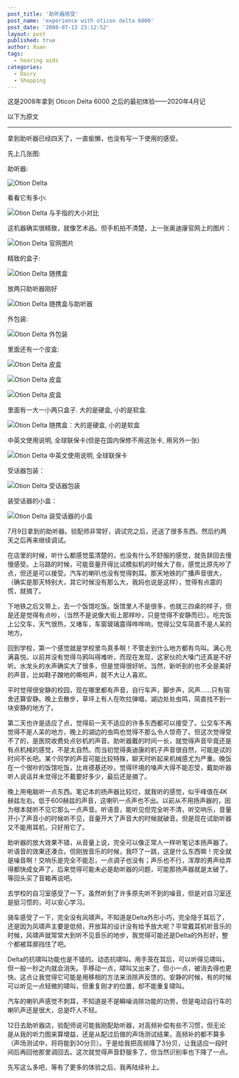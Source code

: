 ```yaml
---
post_title: '助听器感受'
post_name: 'experience with oticon delta 6000'
post_date: '2008-07-13 23:12:52'
layout: post
published: true
author: Xuan
tags: 
  - hearing aids
categories:
  - Dairy
  - Shopping
---
```


这是2008年拿到 Oticon Delta 6000 之后的最初体验——2020年4月记

以下为原文

-----

拿到助听器已经四天了，一直偷懒，也没有写一下使用的感受。

先上几张图:

助听器:

![Otion Delta](../../images/OldDelta-overview.jpeg)

看看它有多小:

![Otion Delta 与手指的大小对比](../../images/OldDelta-size.jpeg)

这机器确实很精致，就像艺术品。但手机拍不清楚，上一张奥迪康官网上的图片：

![Otion Delta 官网图片](../../images/OldDelta-official.jpeg)

精致的盒子:

![Otion Delta 随携盒](../../images/OldDelta-case1.jpeg)

放两只助听器刚好

![Otion Delta 随携盒与助听器](../../images/OldDelta-case2.jpeg)

外包装:

![Otion Delta 外包装](../../images/OldDelta-box.jpeg)

里面还有一个皮盒:

![Otion Delta 皮盒](../../images/OldDelta-leather1.jpeg)


![Otion Delta 皮盒](../../images/OldDelta-leather2.jpeg)


![Otion Delta 皮盒](../../images/OldDelta-leather3.jpeg)

里面有一大一小两只盒子. 大的是硬盒, 小的是软盒.

![Otion Delta 随携盒：大的是硬盒, 小的是软盒](../../images/OldDelta-case3.jpeg)

中英文使用说明, 全球联保卡(但是在国内保修不用这张卡, 用另外一张)

![Otion Delta 中英文使用说明, 全球联保卡](../../images/OldDelta-manual.jpeg)

受话器包装：

![Otion Delta 受话器包装](../../images/OldDelta-receiver-box1.jpeg)

装受话器的小盒：

![Otion Delta 装受话器的小盒](../../images/OldDelta-receiver-box2.jpeg)

7月9日拿到的助听器。验配师非常好，调试完之后，还送了很多东西。然后约两天之后再来继续调试。

在店里的时候，听什么都感觉蛮清楚的，也没有什么不舒服的感觉，就告辞回去慢慢感受。上马路的时候，可能音量开得比试模拟机的时候大了些，感觉比原先吵了点，但还是可以接受。汽车的喇叭也没有觉得刺耳。那天地铁的广播声音很大，（确实是那天特别大，其它时候没有那么大，我妈也说是这样），觉得有点震的慌，就摘了。

下地铁之后又带上，去一个饭馆吃饭。饭馆里人不是很多，也就三四桌的样子，但是还是觉得有点吵，（当然不是说像大街上那样吵，只是觉得不安静而已）。吃完饭上公交车，天气很热，又堵车，车窗玻璃震得哗哗响，觉得公交车简直不是人呆的地方。

回到学校，第一个感觉就是学校里鸟真多啊！不管走到什么地方都有鸟叫。满心充满喜悦。以前并没有觉得乌鸦叫得难听，而现在发现，这家伙的大嗓门还真是不好听。水龙头的水声确实大了很多，但是觉得很好听。当然，新听到的也不全是美好的声音，比如鞋子蹭地的嘶啦声，就不大让人喜欢。

平时觉得很安静的校园，现在哪里都有声音，自行车声，脚步声，风声......只有宿舍还算安静。晚上去散步，草坪上有人在吹拉弹唱，湖边处处虫鸣，简直找不到一块安静的地方了。

第二天也许是适应了点，觉得前一天不适应的许多东西都可以接受了。公交车不再觉得不是人呆的地方，晚上的湖边的虫鸣也觉得不那么令人惊奇了。但这次觉得受不了的，是医院收费处点钞机的声音。助听器戴的时间一长，就觉得声音毕竟还是有点机械的感觉，不是太自然。而当初觉得奥迪康的机子声音很自然，可能是试的时间不长吧。某个同学的声音可能比较特殊，聊天时听起来机械感尤为严重。晚饭在一个很吵的饭馆吃饭，比肯德基还吵。觉得环境的嗓声大得不能忍受，戴助听器听人说话并未觉得比不戴要好多少，最后还是摘了。

晚上用电脑听一点东西。笔记本的扬声器比较烂，就我听的感觉，似乎峰值在4K赫兹左右。低于600赫兹的声音，这喇叭一点声也不出。以前从不用扬声器的，因为根本就听不见它那么一点声音。听语音，能听见但完全听不清，听交响乐，音量开小了声音小的时候听不见，音量开大了声音大的时候就破音。但是现在试助听器又不能用耳机，只好用它了。

助听器的放大效果不错，从音量上说，完全可以像正常人一样听笔记本扬声器了。听语音的效果还凑合。但刚放音乐的时候，我吓了一跳，这是什么东西嘛！完全就是噪音啊！交响乐是完全不能忍，一点调子也没有；声乐也不行，浑厚的男声给弄得都快成女声了。后来觉得可能未必是助听器的问题，可能那扬声器就是太破了。等回头买了音箱再说吧。

去学校的自习室感受了一下，虽然听到了许多原先听不到的噪音，但是对自习室还是挺习惯的，可以安心学习。

骑车感受了一下，完全没有风啸声。不知道是Delta外形小巧，完全隐于耳后了，还是因为风啸声主要是低频，开放耳的设计没有给予放大呢？平常戴耳机听音乐的时候，风啸声就常常大到听不见音乐的地步，我觉得可能还是Delta的外形好，整个都被耳廓挡住了吧。

Delta的抗啸叫功能也是不错的。动态抗啸叫。用手笼在耳后，可以听得见啸叫，但一般一秒之内就会消失。手移动一点，啸叫又出来了，但小一点，被消去得也更快。这点让我觉得它可能是用移相的方法来消除声反馈的。安静的时候，有的时候可以听见一点轻微的啸叫，但重复刚才的位置，却不能重复啸叫。

汽车的喇叭声感觉不刺耳，不知道是不是瞬噪消除功能的功劳，但是电动自行车的喇叭声还是很大，总是吓人不轻。

12日去助听器店，验配师说可能我刚配助听器，对高频补偿有些不习惯，但无论是从我的听力图来算增益，还是从配过后做的声场测试结果，高频补的都不算多（声场测试中，将将能到30分贝）。于是给我把高频降了3分贝，让我适应一段时间后再回他那里调回去。这次就觉得声音舒服多了，但当然识别率也下降了一点。

先写这么多吧，等有了更多的体验之后，我再陆续补上。
